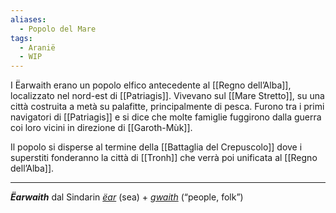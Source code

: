 ```yaml
---
aliases:
  - Popolo del Mare
tags:
  - Aranië
  - WIP
---
```

I Ëarwaith erano un popolo elfico antecedente al [[Regno dell’Alba]], localizzato nel nord-est di [[Patriagis]]. Vivevano sul [[Mare Stretto]], su una città costruita a metà su palafitte, principalmente di pesca. Furono tra i primi navigatori di [[Patriagis]] e si dice che molte famiglie fuggirono dalla guerra coi loro vicini in direzione di [[Garoth-Mùk]]. 

Il popolo si disperse al termine della [[Battaglia del Crepuscolo]] dove i superstiti fonderanno la città di [[Tronh]] che verrà poi unificata al [[Regno dell’Alba]]. 

---
***Ëarwaith***  dal Sindarin [*ëar*](https://www.elfdict.com/w/sea?include_old=1) (sea) + [*gwaith*](https://www.elfdict.com/wt/515577) (“people, folk”)